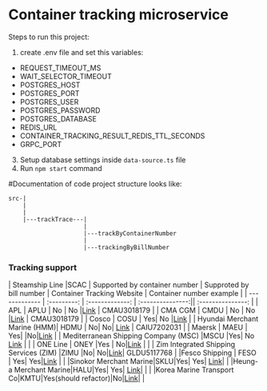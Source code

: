 # Container tracking microservice

Steps to run this project:

1. create .env file and set this variables:
- REQUEST_TIMEOUT_MS
- WAIT_SELECTOR_TIMEOUT
- POSTGRES_HOST
- POSTGRES_PORT
- POSTGRES_USER
- POSTGRES_PASSWORD
- POSTGRES_DATABASE
- REDIS_URL
- CONTAINER_TRACKING_RESULT_REDIS_TTL_SECONDS
- GRPC_PORT
3. Setup database settings inside `data-source.ts` file
4. Run `npm start` command

#Documentation of code
project structure looks like:
```
src-|
    |
    |
    |---trackTrace---|
                     |
                     |---trackByContainerNumber
                     |
                     |---trackingByBillNumber
```
### Tracking  support

| Steamship Line   |SCAC | Supported by container number    | Supproted by bill number | Container Tracking Website | Container number example |
| -------------    | :---------: | :-------------: | :---------------:|| :---------------: | 
| APL              | APLU | No | No |[Link](https://www.apl.com/ebusiness/tracking)  | CMAU3018179 |
| CMA CGM          | CMDU | No | No |[Link](https://www.cma-cgm.com/ebusiness/tracking)  | CMAU3018179 |
| Cosco            | COSU | Yes| No |[Link](https://elines.coscoshipping.com/ebusiness/cargoTracking)  |
| Hyundai Merchant Marine (HMM)| HDMU | No| No| [Link](https://www.hmm21.com/cms/business/ebiz/trackTrace/trackTrace/index.jsp) | CAIU7202031 |
| Maersk           | MAEU | Yes| |No|[Link](https://www.maersk.com/tracking/) |
| Mediterranean Shipping Company (MSC) |MSCU |Yes| No [Link](https://www.msc.com/track-a-shipment?agencyPath=mwi) | |
| ONE Line         | ONEY |Yes | No|[Link](https://ecomm.one-line.com/ecom/CUP_HOM_3301.do)  | |
| Zim Integrated Shipping Services (ZIM) |ZIMU |No| No|[Link](https://www.zim.com/tools/track-a-shipment)| GLDU5117768 |
|Fesco Shipping    | FESO | Yes| Yes|[Link](https://www.fesco.ru/ru/clients/tracking/) | |
|Sinokor Merchant Marine|SKLU|Yes| Yes| [Link](http://ebiz.sinokor.co.kr/Tracking)| |
|Heung-a Merchant Marine|HALU|Yes| Yes| [Link](http://ebiz.heung-a.com/Tracking)| | |
|Korea Marine Transport Co|KMTU|Yes(should refactor)|No|[Link](https://www.ekmtc.com/index.html#/cargo-tracking)| |

